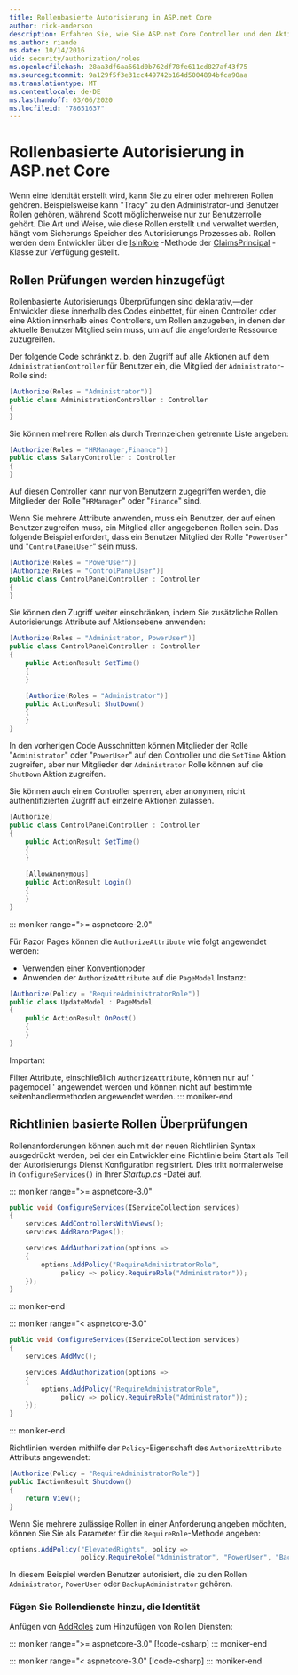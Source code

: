 ```yaml
---
title: Rollenbasierte Autorisierung in ASP.net Core
author: rick-anderson
description: Erfahren Sie, wie Sie ASP.net Core Controller und den Aktions Zugriff einschränken, indem Sie Rollen an das Autorisierungs Attribut übergeben.
ms.author: riande
ms.date: 10/14/2016
uid: security/authorization/roles
ms.openlocfilehash: 28aa3df6aa661d0b762df78fe611cd827af43f75
ms.sourcegitcommit: 9a129f5f3e31cc449742b164d5004894bfca90aa
ms.translationtype: MT
ms.contentlocale: de-DE
ms.lasthandoff: 03/06/2020
ms.locfileid: "78651637"
---
```

# <a name="role-based-authorization-in-aspnet-core"></a>Rollenbasierte Autorisierung in ASP.net Core

<a name="security-authorization-role-based"></a>

Wenn eine Identität erstellt wird, kann Sie zu einer oder mehreren Rollen gehören. Beispielsweise kann "Tracy" zu den Administrator-und Benutzer Rollen gehören, während Scott möglicherweise nur zur Benutzerrolle gehört. Die Art und Weise, wie diese Rollen erstellt und verwaltet werden, hängt vom Sicherungs Speicher des Autorisierungs Prozesses ab. Rollen werden dem Entwickler über die [IsInRole](/dotnet/api/system.security.principal.genericprincipal.isinrole) -Methode der [ClaimsPrincipal](/dotnet/api/system.security.claims.claimsprincipal) -Klasse zur Verfügung gestellt.

## <a name="adding-role-checks"></a>Rollen Prüfungen werden hinzugefügt

Rollenbasierte Autorisierungs Überprüfungen sind deklarativ,&mdash;der Entwickler diese innerhalb des Codes einbettet, für einen Controller oder eine Aktion innerhalb eines Controllers, um Rollen anzugeben, in denen der aktuelle Benutzer Mitglied sein muss, um auf die angeforderte Ressource zuzugreifen.

Der folgende Code schränkt z. b. den Zugriff auf alle Aktionen auf dem `AdministrationController` für Benutzer ein, die Mitglied der `Administrator`-Rolle sind:

```csharp
[Authorize(Roles = "Administrator")]
public class AdministrationController : Controller
{
}
```

Sie können mehrere Rollen als durch Trennzeichen getrennte Liste angeben:

```csharp
[Authorize(Roles = "HRManager,Finance")]
public class SalaryController : Controller
{
}
```

Auf diesen Controller kann nur von Benutzern zugegriffen werden, die Mitglieder der Rolle "`HRManager`" oder "`Finance`" sind.

Wenn Sie mehrere Attribute anwenden, muss ein Benutzer, der auf einen Benutzer zugreifen muss, ein Mitglied aller angegebenen Rollen sein. Das folgende Beispiel erfordert, dass ein Benutzer Mitglied der Rolle "`PowerUser`" und "`ControlPanelUser`" sein muss.

```csharp
[Authorize(Roles = "PowerUser")]
[Authorize(Roles = "ControlPanelUser")]
public class ControlPanelController : Controller
{
}
```

Sie können den Zugriff weiter einschränken, indem Sie zusätzliche Rollen Autorisierungs Attribute auf Aktionsebene anwenden:

```csharp
[Authorize(Roles = "Administrator, PowerUser")]
public class ControlPanelController : Controller
{
    public ActionResult SetTime()
    {
    }

    [Authorize(Roles = "Administrator")]
    public ActionResult ShutDown()
    {
    }
}
```

In den vorherigen Code Ausschnitten können Mitglieder der Rolle "`Administrator`" oder "`PowerUser`" auf den Controller und die `SetTime` Aktion zugreifen, aber nur Mitglieder der `Administrator` Rolle können auf die `ShutDown` Aktion zugreifen.

Sie können auch einen Controller sperren, aber anonymen, nicht authentifizierten Zugriff auf einzelne Aktionen zulassen.

```csharp
[Authorize]
public class ControlPanelController : Controller
{
    public ActionResult SetTime()
    {
    }

    [AllowAnonymous]
    public ActionResult Login()
    {
    }
}
```

::: moniker range=">= aspnetcore-2.0"

Für Razor Pages können die `AuthorizeAttribute` wie folgt angewendet werden:

* Verwenden einer [Konvention](xref:razor-pages/razor-pages-conventions#page-model-action-conventions)oder
* Anwenden der `AuthorizeAttribute` auf die `PageModel` Instanz:

```csharp
[Authorize(Policy = "RequireAdministratorRole")]
public class UpdateModel : PageModel
{
    public ActionResult OnPost()
    {
    }
}
```

> [!IMPORTANT]
> Filter Attribute, einschließlich `AuthorizeAttribute`, können nur auf ' pagemodel ' angewendet werden und können nicht auf bestimmte seitenhandlermethoden angewendet werden.
::: moniker-end

<a name="security-authorization-role-policy"></a>

## <a name="policy-based-role-checks"></a>Richtlinien basierte Rollen Überprüfungen

Rollenanforderungen können auch mit der neuen Richtlinien Syntax ausgedrückt werden, bei der ein Entwickler eine Richtlinie beim Start als Teil der Autorisierungs Dienst Konfiguration registriert. Dies tritt normalerweise in `ConfigureServices()` in Ihrer *Startup.cs* -Datei auf.

::: moniker range=">= aspnetcore-3.0"
```csharp
public void ConfigureServices(IServiceCollection services)
{
    services.AddControllersWithViews();
    services.AddRazorPages();

    services.AddAuthorization(options =>
    {
        options.AddPolicy("RequireAdministratorRole",
             policy => policy.RequireRole("Administrator"));
    });
}
```
::: moniker-end

::: moniker range="< aspnetcore-3.0"
```csharp
public void ConfigureServices(IServiceCollection services)
{
    services.AddMvc();

    services.AddAuthorization(options =>
    {
        options.AddPolicy("RequireAdministratorRole",
             policy => policy.RequireRole("Administrator"));
    });
}
```
::: moniker-end

Richtlinien werden mithilfe der `Policy`-Eigenschaft des `AuthorizeAttribute` Attributs angewendet:

```csharp
[Authorize(Policy = "RequireAdministratorRole")]
public IActionResult Shutdown()
{
    return View();
}
```

Wenn Sie mehrere zulässige Rollen in einer Anforderung angeben möchten, können Sie Sie als Parameter für die `RequireRole`-Methode angeben:

```csharp
options.AddPolicy("ElevatedRights", policy =>
                  policy.RequireRole("Administrator", "PowerUser", "BackupAdministrator"));
```

In diesem Beispiel werden Benutzer autorisiert, die zu den Rollen `Administrator`, `PowerUser` oder `BackupAdministrator` gehören.

### <a name="add-role-services-to-identity"></a>Fügen Sie Rollendienste hinzu, die Identität

Anfügen von [AddRoles](/dotnet/api/microsoft.aspnetcore.identity.identitybuilder.addroles#Microsoft_AspNetCore_Identity_IdentityBuilder_AddRoles__1) zum Hinzufügen von Rollen Diensten:

::: moniker range=">= aspnetcore-3.0"
[!code-csharp[](roles/samples/3_0/Startup.cs?name=snippet&highlight=7)]
::: moniker-end

::: moniker range="< aspnetcore-3.0"
[!code-csharp[](roles/samples/2_2/Startup.cs?name=snippet&highlight=7)]
::: moniker-end


